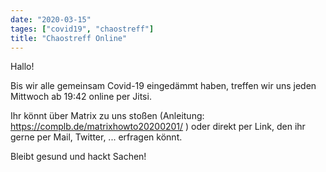 ```yaml
---
date: "2020-03-15"
tages: ["covid19", "chaostreff"]
title: "Chaostreff Online"
---
```

Hallo!

Bis wir alle gemeinsam Covid-19 eingedämmt haben, treffen wir uns jeden Mittwoch ab 19:42 online per Jitsi.

Ihr könnt über Matrix zu uns stoßen (Anleitung: https://complb.de/matrixhowto20200201/ ) oder direkt per Link, den ihr
gerne per Mail, Twitter, ... erfragen könnt.

Bleibt gesund und hackt Sachen!
